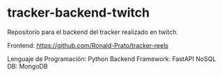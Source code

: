 # tracker-backend-twitch

Repositorio para el backend del tracker realizado en twitch.

Frontend: https://github.com/Ronald-Prato/tracker-reels

Lenguaje de Programación: Python
Backend Framework: FastAPI
NoSQL DB: MongoDB
